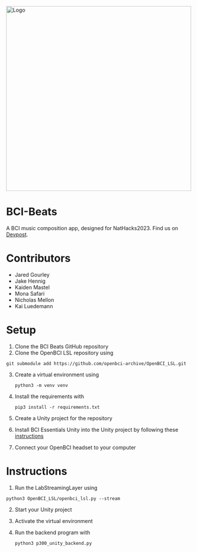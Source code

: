 <img src="https://github.com/BCI-Beats-NatHacks/BCI-Beats/assets/140631194/d868c503-2faa-4f02-8415-f52d0247aa77" alt="Logo" width="500"/>

# BCI-Beats
A BCI music composition app, designed for NatHacks2023. Find us on [Devpost](https://devpost.com/software/bci-beats).

# Contributors
- Jared Gourley
- Jake Hennig
- Kaiden Mastel
- Mona Safari
- Nicholas Mellon
- Kai Luedemann

# Setup
1. Clone the BCI Beats GitHub repository
2. Clone the OpenBCI LSL repository using

  ```git submodule add https://github.com/openbci-archive/OpenBCI_LSL.git```

3. Create a virtual environment using
   
   ```python3 -m venv venv```
   
4. Install the requirements with

   ```pip3 install -r requirements.txt```
   
5. Create a Unity project for the repository
6. Install BCI Essentials Unity into the Unity project by following these [instructions](https://github.com/kirtonBCIlab/bci-essentials-unity#install-into-unity-project)
7. Connect your OpenBCI headset to your computer

# Instructions
1. Run the LabStreamingLayer using

  ```python3 OpenBCI_LSL/openbci_lsl.py --stream```
  
2. Start your Unity project
3. Activate the virtual environment
4. Run the backend program with

   ```python3 p300_unity_backend.py```
